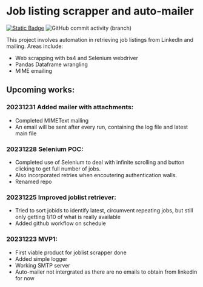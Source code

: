 # Job listing scrapper and auto-mailer
<a href="https://github.com/sienlonglim/jobs_automailer"><img alt="Static Badge" src="https://img.shields.io/badge/github-black?style=flat-square&logo=github"></a> <img alt="GitHub commit activity (branch)" src="https://img.shields.io/github/commit-activity/t/sienlonglim/jobs_automailer">

This project involves automation in retrieving job listings from LinkedIn and mailing. Areas include:
- Web scrapping with bs4 and Selenium webdriver
- Pandas Dataframe wrangling
- MIME emailing

## Upcoming works:

### 20231231 Added mailer with attachments:
- Completed MIMEText mailing
- An email will be sent after every run, containing the log file and latest main file

### 20231228 Selenium POC:
- Completed use of Selenium to deal with infinite scrolling and button clicking to get full number of jobs.
- Also incorporated retries when encoutering authentication walls.
- Renamed repo

### 20231225 Improved joblist retriever:
- Tried to sort jobids to identify latest, circumvent repeating jobs, but still only getting 1/10 of what is really available
- Added github workflow on schedule

### 20231223 MVP1:
- First viable product for joblist scrapper done
- Added simple logger
- Working SMTP server
- Auto-mailer not intergrated as there are no emails to obtain from linkedin for now